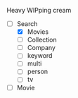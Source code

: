 Heavy WIPping cream

- [ ] Search
  - [x] Movies
  - [ ] Collection
  - [ ] Company
  - [ ] keyword
  - [ ] multi
  - [ ] person
  - [ ] tv
- [ ] Movie
